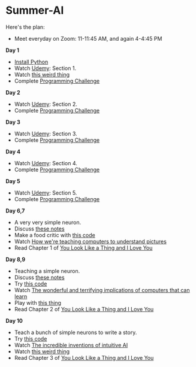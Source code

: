 # Summer-AI

Here's the plan:

- Meet everyday on Zoom: 11-11:45 AM, and again 4-4:45 PM

**Day 1**
- [Install Python](https://www.python.org/downloads/)
- Watch [Udemy](https://www.udemy.com/course/teach-your-kids-to-code/): Section 1.
- Watch [this weird thing](https://vimeo.com/132700334)
- Complete [Programming Challenge](/stuff/Part-1/)

**Day 2**
- Watch [Udemy](https://www.udemy.com/course/teach-your-kids-to-code/): Section 2.
- Complete [Programming Challenge](/stuff/Part-2/)

**Day 3**
- Watch [Udemy](https://www.udemy.com/course/teach-your-kids-to-code/): Section 3.
- Complete [Programming Challenge](/stuff/Part-3/)

**Day 4**
- Watch [Udemy](https://www.udemy.com/course/teach-your-kids-to-code/): Section 4.
- Complete [Programming Challenge](/stuff/Part-4/)

**Day 5**
- Watch [Udemy](https://www.udemy.com/course/teach-your-kids-to-code/): Section 5.
- Complete [Programming Challenge](/stuff/Part-5/)

**Day 6,7**
- A very very simple neuron.
- Discuss [these notes](/stuff/Part-6-7/Summer-AI-Part-6-7.pdf)
- Make a food critic with [this code](/stuff/Part-6-7/FoodCritic.py)
- Watch [How we're teaching computers to understand pictures](https://www.ted.com/talks/fei_fei_li_how_we_re_teaching_computers_to_understand_pictures?utm_campaign=tedspread&utm_medium=referral&utm_source=tedcomshare)
- Read Chapter 1 of [You Look Like a Thing and I Love You](https://www.amazon.com/You-Look-Like-Thing-Love/dp/0316525243)

**Day 8,9**
- Teaching a simple neuron.
- Discuss [these notes](/stuff/Part-8-9/Summer-AI-Part-8-9.pdf)
- Try [this code](/stuff/Part-8-9/TeachFoodCritic.py)
- Watch [The wonderful and terrifying implications of computers that can learn](https://www.ted.com/talks/jeremy_howard_the_wonderful_and_terrifying_implications_of_computers_that_can_learn?utm_campaign=tedspread&utm_medium=referral&utm_source=tedcomshare)
- Play with [this thing](http://playground.tensorflow.org/#activation=tanh&batchSize=10&dataset=gauss&regDataset=reg-plane&learningRate=0.03&regularizationRate=0&noise=0&networkShape=&seed=0.05914&showTestData=false&discretize=false&percTrainData=50&x=true&y=true&xTimesY=false&xSquared=false&ySquared=false&cosX=false&sinX=false&cosY=false&sinY=false&collectStats=false&problem=classification&initZero=false&hideText=false)
- Read Chapter 2 of [You Look Like a Thing and I Love You](https://www.amazon.com/You-Look-Like-Thing-Love/dp/0316525243)

**Day 10**
- Teach a bunch of simple neurons to write a story.
- Try [this code](/stuff/Part-10/AI_Essay_Writer.ipynb)
- Watch [The incredible inventions of intuitive AI](https://www.ted.com/talks/maurice_conti_the_incredible_inventions_of_intuitive_ai/up-next?referrer=playlist-talks_on_artificial_intelligen)
- Watch [this weird thing](https://vimeo.com/132700334)
- Read Chapter 3 of [You Look Like a Thing and I Love You](https://www.amazon.com/You-Look-Like-Thing-Love/dp/0316525243)
